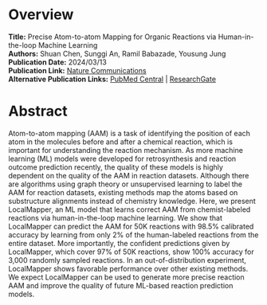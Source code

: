 # Overview
**Title:** Precise Atom-to-atom Mapping for Organic Reactions via Human-in-the-loop Machine Learning<br>
**Authors:** Shuan Chen, Sunggi An, Ramil Babazade, Yousung Jung<br>
**Publication Date:** 2024/03/13<br>
**Publication Link:** [Nature Communications](https://www.nature.com/articles/s41467-024-46364-y)<br>
**Alternative Publication Links:** [PubMed Central](https://www.ncbi.nlm.nih.gov/pmc/articles/PMC10937625) |
[ResearchGate](https://www.researchgate.net/publication/378939425_Precise_atom-to-atom_mapping_for_organic_reactions_via_human-in-the-loop_machine_learning)


# Abstract
Atom-to-atom mapping (AAM) is a task of identifying the position of each atom in the molecules before and after a
chemical reaction, which is important for understanding the reaction mechanism. As more machine learning (ML) models
were developed for retrosynthesis and reaction outcome prediction recently, the quality of these models is highly
dependent on the quality of the AAM in reaction datasets. Although there are algorithms using graph theory or
unsupervised learning to label the AAM for reaction datasets, existing methods map the atoms based on substructure
alignments instead of chemistry knowledge. Here, we present LocalMapper, an ML model that learns correct AAM from
chemist-labeled reactions via human-in-the-loop machine learning. We show that LocalMapper can predict the AAM for 50K
reactions with 98.5% calibrated accuracy by learning from only 2% of the human-labeled reactions from the entire
dataset. More importantly, the confident predictions given by LocalMapper, which cover 97% of 50K reactions, show 100%
accuracy for 3,000 randomly sampled reactions. In an out-of-distribution experiment, LocalMapper shows favorable
performance over other existing methods. We expect LocalMapper can be used to generate more precise reaction AAM and
improve the quality of future ML-based reaction prediction models.
